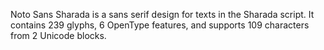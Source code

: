 Noto Sans Sharada is a sans serif design for texts in the Sharada script. It contains 239 glyphs, 6 OpenType features, and supports 109 characters from 2 Unicode blocks.